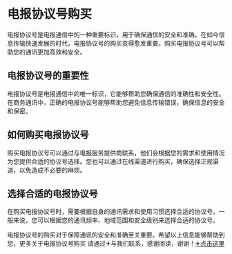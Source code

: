 # 电报协议号购买

电报协议号是电报通信中的一种重要标识，用于确保通信的安全和准确。在如今信息传输快速发展的时代，电报协议号的购买变得愈发重要。购买电报协议号可以帮助您的通讯更加高效和安全。

## 电报协议号的重要性

电报协议号是电报通信中的唯一标识，它能够帮助您确保通信的准确性和安全性。在商务通讯中，正确的电报协议号能够帮助您避免信息传输错误，确保信息的安全和保密。

## 如何购买电报协议号

购买电报协议号可以通过与电报服务提供商联系，他们会根据您的需求和使用情况为您提供合适的协议号选择。您也可以通过在线渠道进行购买，确保选择正规渠道，以免造成不必要的麻烦。

## 选择合适的电报协议号

在购买电报协议号时，需要根据自身的通讯需求和使用习惯选择合适的协议号。一般来说，您可以根据您的通讯频率、地域范围和安全级别来选择合适的协议号。

电报协议号的购买对于保障通讯的安全和准确至关重要。希望以上信息能够帮助到您，更多关于电报协议号购买 请通过✈与我们联系，感谢阅读，谢谢！[✈点击这里](https://t.me/lm66bot)